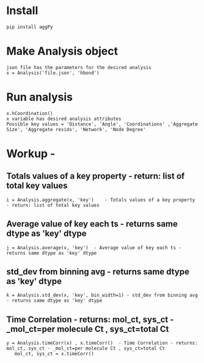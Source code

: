 # **Install**

   	pip install aggPy

# **Make Analysis object**

	json file has the parameters for the desired analysis
	x = Analysis('file.json', 'hbond')

# **Run analysis**

	x.hCoordination()
 	x variable has desired analysis attributes
	Possible key values = 'Distance', 'Angle', 'Coordinations' ,'Aggregate Size', 'Aggregate resids', 'Network', 'Node Degree'

# **Workup** -
   ## Totals values of a key property - return: list of total key values
	i = Analysis.aggregate(x, 'key')	- Totals values of a key property - return: list of total key values 

   ## Average value of key each ts - returns same dtype as 'key' dtype
	j = Analysis.average(x, 'key')	- Average value of key each ts - returns same dtype as 'key' dtype

   ## std_dev from binning avg - returns same dtype as 'key' dtype
	k = Analysis.std_dev(x, 'key', bin_width=1)	- std_dev from binning avg - returns same dtype as 'key' dtype

   ## Time Correlation - returns: mol_ct, sys_ct - _mol_ct=per molecule Ct , sys_ct=total Ct
	y = Analysis.timeCorr(x) , x.timeCorr()	 - Time Correlation - returns: mol_ct, sys_ct - _mol_ct=per molecule Ct , sys_ct=total Ct	
	   mol_ct, sys_ct = x.timeCorr()
   
